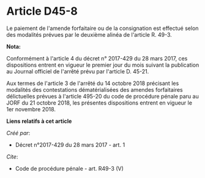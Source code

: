 # Article D45-8

Le paiement de l'amende forfaitaire ou de la consignation est effectué selon des modalités prévues par le deuxième alinéa de
l'article R. 49-3.

**Nota:**

Conformément à l'article 4 du décret n° 2017-429 du 28 mars 2017, ces dispositions entrent en vigueur le premier jour du mois
suivant la publication au Journal officiel de l'arrêté prévu par l'article D. 45-21.

Aux termes de l'article 3 de l'arrêté du 14 octobre 2018 précisant les modalités des contestations dématérialisées des
amendes forfaitaires délictuelles prévues à l'article 495-20 du code de procédure pénale paru au JORF du 21 octobre 2018, les
présentes dispositions entrent en vigueur le 1er novembre 2018.

**Liens relatifs à cet article**

_Créé par_:

  - Décret n°2017-429 du 28 mars 2017 - art. 1

_Cite_:

  - Code de procédure pénale - art. R49-3 (V)
